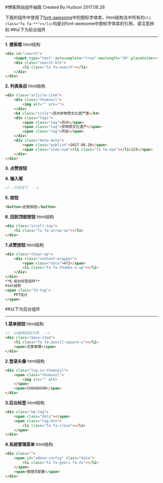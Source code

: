 #博客网站组件抽取
Created By Hudson
2017.08.26

下面的组件中使用了[font-awesome](http://fontawesome.io/icons/)中的图标字体库，html结构当中所有的``<li class="fa fa-**"></li>``均是对font-awesome中图标字体库的引用，请注意辨别
##以下为前台组件
***

**1. 搜索框**
html结构
```html
<div id="search">
    <input type="text" autocomplete="true" maxlength="20" placeholder="搜索你要找的内容">
    <div class="search-btn">
        <li class="fa fa-search"></li>
    </div>
</div>
```
**2. 列表条目**
html结构
```html
<div class="article-item">
    <div class="thumnail">
        <img alt="" src="">
    </div>
    <h4 class="title">苏州非物质文化遗产馆</h4>
    <div class="tags">
        <span class="tag">苏州</span>
        <span class="tag">非物质文化遗产</span>
        <span class="tag">历史</span>
    </div>
    <div class="meta-data">
        <span class="publish">2017.08.20</span>
        <span class="view-num"><li class="fa fa-eye"></li>123</span>
    </div>
</div>
```
**3. 点赞按钮**

**4. 输入框**
```html
<!--已经写了  -->
```
**5. 按钮**
```html
<button>这是按钮</button>
```
**6. 回到顶部按钮**
html结构
```html
<div class="srcoll-top">
    <li class="fa fa-arrow-up"></li>    
</div>
```
**7.点赞按钮**
html结构
```html
<div class="chear-up">
    <div class="content-wrapper">
        <span class="data">472</span>
        <li class="fa fa-thumbs-o-up"></li>
    </div>
</div>
**8.前台标签组件**
html结构
<span class="fd-tag">
    PPT设计
</span>
```
##以下为后台组件
***
**1.菜单按钮**
html结构
```html
<!--以编辑按钮为例  -->
<div class="menu-item">
    <li class="fa fa-pencil-square-o"></li>
    <span>文章管理</span>
</div>
```
**2.登录头像**
html结构
```html
<div class="log-in-thumnail">
    <span class="thumnail">
        <img src="" alt>
    </span>
    <span>CUGHUDSON</span>
</div>
```
**3.后台标签**
html结构
```html
<div class="be-tag">
    <span class="data"></span>
    <span class="tag-btn">
        <li class="fa fa-close"></li>
    </span>
</div>
```
**4.系统管理菜单**
html结构
```html
<div class="">
    <span id="admin-config" class="data">
        <li class="fa fa-gears fa-2x"></li>
    </span>
    <span>管理员配置</span>
</div>
```
